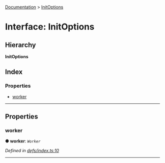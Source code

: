 [Documentation](../README.md) > [InitOptions](../interfaces/initoptions.md)

# Interface: InitOptions

## Hierarchy

**InitOptions**

## Index

### Properties

* [worker](initoptions.md#worker)

---

## Properties

<a id="worker"></a>

###  worker

**● worker**: *`Worker`*

*Defined in [defs/index.ts:10](https://github.com/badbatch/cachemap/blob/64dbdb8/packages/core-worker/src/defs/index.ts#L10)*

___

